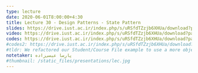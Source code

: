 ```yaml
---
type: lecture
date: 2020-06-01T8:00:00+4:30
title: Lecture 30 - Design Patterns - State Pattern
slides: https://drive.iust.ac.ir/index.php/s/uRSfdTZzjb6XHUa/download?path=%2FSlides&files=S30.pdf
video: https://drive.iust.ac.ir/index.php/s/uRSfdTZzjb6XHUa/download?path=%2FVideos&files=S30.mp4
codes: https://drive.iust.ac.ir/index.php/s/uRSfdTZzjb6XHUa/download?path=%2FCodes&files=S30.zip
#codes2: https://drive.iust.ac.ir/index.php/s/uRSfdTZzjb6XHUa/download?path=%2FCodes&files=lab2.zip
#tldr: We refactored our Student/Course File example to use a more object oriented design and approach. We also introduced static functions and variables.
notetaker: پارسا عیسی‌زاده
#thumbnail: /static_files/presentations/lec.jpg
---
```

